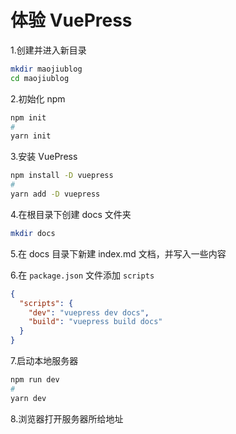 # 体验 VuePress

1.创建并进入新目录

```bash
mkdir maojiublog
cd maojiublog
```

2.初始化 npm

```bash
npm init
#
yarn init
```

3.安装 VuePress

```bash
npm install -D vuepress
#
yarn add -D vuepress
```

4.在根目录下创建 docs 文件夹

```bash
mkdir docs
```

5.在 docs 目录下新建 index.md 文档，并写入一些内容

6.在 `package.json` 文件添加 `scripts`

```json
{
  "scripts": {
    "dev": "vuepress dev docs",
    "build": "vuepress build docs"
  }
}
```

7.启动本地服务器

```bash
npm run dev
#
yarn dev
```

8.浏览器打开服务器所给地址
